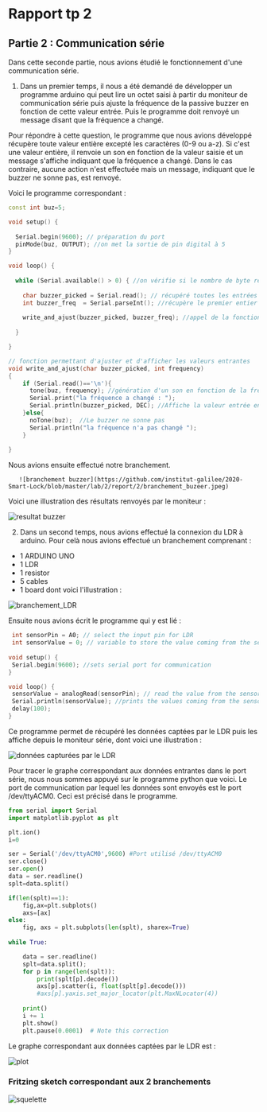 
# Rapport tp 2

## Partie 2 : Communication série

Dans cette seconde partie, nous avions étudié le fonctionnement d'une communication série.

1. Dans un premier temps, il nous a été demandé de développer un programme arduino qui peut lire un octet saisi à partir du moniteur de communication série puis ajuste la fréquence de la passive buzzer en fonction de cette valeur entrée. Puis le programme doit renvoyé un message disant que la fréquence a changé.

Pour répondre à cette question, le programme que nous avions développé récupère toute valeur entière excepté les caractères (0-9 ou a-z). Si c'est une valeur entière, il renvoie un son en fonction de la valeur saisie et un message s'affiche indiquant que la fréquence a changé. Dans le cas contraire, aucune action n'est effectuée mais un message, indiquant que le buzzer ne sonne pas, est renvoyé.

Voici le programme correspondant :

```ino
const int buz=5;

void setup() {
  
  Serial.begin(9600); // préparation du port
  pinMode(buz, OUTPUT); //on met la sortie de pin digital à 5
}

void loop() {
 
  while (Serial.available() > 0) { //on vérifie si le nombre de byte reçu est positif
    
    char buzzer_picked = Serial.read(); // récupéré toutes les entrées
    int buzzer_freq  = Serial.parseInt(); //récupère le premier entier trouvé
    
    write_and_ajust(buzzer_picked, buzzer_freq); //appel de la fonction
       
  }

}

// fonction permettant d'ajuster et d'afficher les valeurs entrantes
void write_and_ajust(char buzzer_picked, int frequency)
{
    if (Serial.read()=='\n'){
      tone(buz, frequency); //génération d'un son en fonction de la fréquence
      Serial.print("la fréquence a changé : ");
      Serial.println(buzzer_picked, DEC); //Affiche la valeur entrée en décimal
    }else{
      noTone(buz);  //Le buzzer ne sonne pas
      Serial.println("la fréquence n'a pas changé ");
    }
    
}
  ```
  Nous avions ensuite effectué notre branchement.
  
       ![branchement buzzer](https://github.com/institut-galilee/2020-Smart-Lock/blob/master/lab/2/report/2/branchement_buzeer.jpeg)
   
   Voici une illustration des résultats renvoyés par le moniteur :
    
   ![resultat buzzer](https://github.com/institut-galilee/2020-Smart-Lock/blob/master/lab/2/report/2/resultat_moniteur_buzzer.png)
    
  2. Dans un second temps, nous avions effectué la connexion du LDR à arduino. 
  Pour celà nous avions effectué un branchement comprenant :
  - 1 ARDUINO UNO
  - 1 LDR
  - 1 resistor
  - 5 cables
  - 1 board
dont voici l'illustration :

 ![branchement_LDR](https://github.com/institut-galilee/2020-Smart-Lock/blob/master/lab/2/report/2/branchement%20LDR.jpeg)
 
 Ensuite nous avions écrit le programme qui y est lié :
   ```ino
    int sensorPin = A0; // select the input pin for LDR
    int sensorValue = 0; // variable to store the value coming from the sensor
    
  void setup() {
    Serial.begin(9600); //sets serial port for communication
  }
  
  void loop() {
    sensorValue = analogRead(sensorPin); // read the value from the sensor
    Serial.println(sensorValue); //prints the values coming from the sensor on the screen
    delay(100);
  }
   ```

Ce programme permet de récupéré les données captées par le LDR puis les affiche depuis le moniteur série, dont voici une illustration :

 ![données capturées par le LDR](https://github.com/institut-galilee/2020-Smart-Lock/blob/master/lab/2/report/2/ldr_capteur_haute_luminosit%C3%A9.png)

Pour tracer le graphe correspondant aux données entrantes dans le port série, nous nous sommes appuyé sur le programme python que voici.
Le port de communication par lequel les données sont envoyés est le port /dev/ttyACM0. Ceci est précisé dans le programme.

```python
from serial import Serial
import matplotlib.pyplot as plt

plt.ion()
i=0

ser = Serial('/dev/ttyACM0',9600) #Port utilisé /dev/ttyACM0
ser.close()
ser.open()
data = ser.readline()
splt=data.split()

if(len(splt)==1):
    fig,ax=plt.subplots()
    axs=[ax]
else:
	fig, axs = plt.subplots(len(splt), sharex=True)
	
while True:

	data = ser.readline()
	splt=data.split();
	for p in range(len(splt)):
		print(splt[p].decode())
		axs[p].scatter(i, float(splt[p].decode()))
		#axs[p].yaxis.set_major_locator(plt.MaxNLocator(4))
		
	print()
	i += 1
	plt.show()
	plt.pause(0.0001)  # Note this correction
 ```
Le graphe correspondant aux données captées par le LDR est :

![plot](https://github.com/institut-galilee/2020-Smart-Lock/blob/master/lab/2/report/2/plot.png)

### Fritzing sketch correspondant aux 2 branchements
![squelette](https://github.com/institut-galilee/2020-Smart-Lock/blob/master/lab/2/report/2/sketch.png)
  
